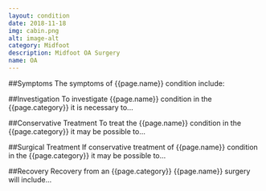 ```yaml
---
layout: condition
date: 2018-11-18
img: cabin.png
alt: image-alt
category: Midfoot
description: Midfoot OA Surgery
name: OA
---
```


##Symptoms
The symptoms of {{page.name}} condition include:


##Investigation
To investigate {{page.name}} condition in the {{page.category}} it is necessary to...


##Conservative Treatment
To treat the {{page.name}} condition in the {{page.category}} it may be possible to...


##Surgical Treatment
If conservative treatment of {{page.name}} condition in the {{page.category}} it may be possible to...


##Recovery
Recovery from an {{page.category}} {{page.name}} surgery will include...